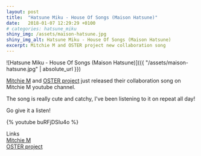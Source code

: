 ```yaml
---
layout: post
title:  "Hatsune Miku - House Of Songs (Maison Hatsune)"
date:   2018-01-07 12:29:29 +0100
# categories: hatsune_miku
shiny_img: /assets/maison-hatsune.jpg
shiny_img_alt: Hatsune Miku - House Of Songs (Maison Hatsune)
excerpt: Mitchie M and OSTER project new collaboration song
---
```


![Hatsune Miku - House Of Songs (Maison Hatsune)]({{ "/assets/maison-hatsune.jpg" | absolute_url }})

[Mitchie M] and [OSTER project] just released their collaboration song on Mitchie M youtube channel.

The song is really cute and catchy, I've been listening to it on repeat all day!

Go give it a listen!

{% youtube buRFjDSIu4o %}

Links  
[Mitchie M](http://mitchie-m.com/)  
[OSTER project](http://fuwafuwacinnamon.sakura.ne.jp/)

[Mitchie M]: http://mitchie-m.com/
[OSTER project]: http://fuwafuwacinnamon.sakura.ne.jp/
